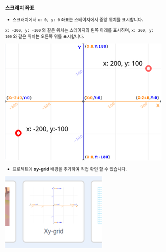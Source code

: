 ### 스크래치 좌표

+ 스크래치에서 `x: 0, y: 0` 좌표는 스테이지에서 중앙 위치를 표시합니다.

`x: -200, y: -100` 와 같은 위치는 스테이지의 왼쪽 아래를 표시하며, `x: 200, y: 100` 와 같은 위치는 오른쪽 위를 표시합니다.

![스테이지 좌표](images/coordinates-stage.png)

+ 프로젝트에 **xy-grid** 배경을 추가하여 직접 확인 할 수 있습니다.

![스테이지 좌표](images/coordinates-backdrop.png)